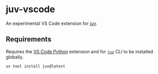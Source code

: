 # juv-vscode

An experimental VS Code extension for [juv](https://github.com/manzt/juv).

## Requirements

Requires the [VS Code
Python](https://code.visualstudio.com/docs/languages/python) extension and for
[`juv`](https://github.com/manzt/juv) CLI to be installed globally.

```sh
uv tool install juv@latest
```
